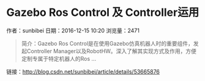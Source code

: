 # <ROS> Gazebo Ros Control 及 Controller运用
作者：sunbibei
日期：2016-12-15 10:20
浏览量：2471
> 简介：Gazebo Ros Control是在使用Gazebo仿真机器人时的重要组件，发起Controller Manager以及RobotHW。深入了解其实现方式及作用，方便定制专属于特定机器人的Ros ...

 链接：http://blog.csdn.net/sunbibei/article/details/53665876
